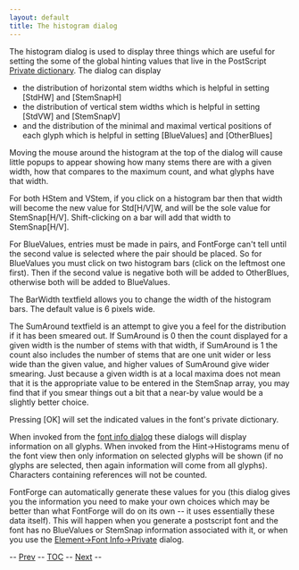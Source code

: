 ```yaml
---
layout: default
title: The histogram dialog
---
```


The histogram dialog is used to display three things which are useful
for setting the some of the global hinting values that live in the
PostScript [Private dictionary](fontinfo.html#Private). The dialog can
display

-   the distribution of horizontal stem widths
     which is helpful in setting [StdHW] and [StemSnapH]
-   the distribution of vertical stem widths
     which is helpful in setting [StdVW] and [StemSnapV]
-   and the distribution of the minimal and maximal vertical positions
    of each glyph
     which is helpful in setting [BlueValues] and [OtherBlues]

Moving the mouse around the histogram at the top of the dialog will
cause little popups to appear showing how many stems there are with a
given width, how that compares to the maximum count, and what glyphs
have that width.

For both HStem and VStem, if you click on a histogram bar then that
width will become the new value for Std[H/V]W, and will be the sole
value for StemSnap[H/V]. Shift-clicking on a bar will add that width to
StemSnap[H/V].

For BlueValues, entries must be made in pairs, and FontForge can't tell
until the second value is selected where the pair should be placed. So
for BlueValues you must click on two histogram bars (click on the
leftmost one first). Then if the second value is negative both will be
added to OtherBlues, otherwise both will be added to BlueValues.

The BarWidth textfield allows you to change the width of the histogram
bars. The default value is 6 pixels wide.

The SumAround textfield is an attempt to give you a feel for the
distribution if it has been smeared out. If SumAround is 0 then the
count displayed for a given width is the number of stems with that
width, if SumAround is 1 the count also includes the number of stems
that are one unit wider or less wide than the given value, and higher
values of SumAround give wider smearing. Just because a given width is
at a local maxima does not mean that it is the appropriate value to be
entered in the StemSnap array, you may find that if you smear things out
a bit that a near-by value would be a slightly better choice.

Pressing [OK] will set the indicated values in the font's private
dictionary.

When invoked from the [font info dialog](fontinfo.html#Private) these
dialogs will display information on all glyphs. When invoked from the
Hint-\>Histograms menu of the font view then only information on
selected glyphs will be shown (if no glyphs are selected, then again
information will come from all glyphs). Characters containing references
will not be counted.

FontForge can automatically generate these values for you (this dialog
gives you the information you need to make your own choices which may be
better than what FontForge will do on its own -- it uses essentially
these data itself). This will happen when you generate a postscript font
and the font has no BlueValues or StemSnap information associated with
it, or when you use the [Element-\>Font
Info-\>Private](fontinfo.html#Private) dialog.

-- [Prev](hintsmenu.html) -- [TOC](overview.html) --
[Next](hintsmenu.html) --


